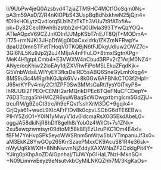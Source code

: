 Ii/9UbPw4jeQ0Azsbvd4TzjaZTM9HC4MCt1OoSqm0Ns=
pA3m59AsD/Z/R4nKlOPbS43UspBqBdNxkhwN25jQjn4=
fDl9kHOLytzQvdIorq5LblhZsTkTh3VUu7t9fATofiA=
pk+Dy82Ceo1l9wh9/zstbb2xHQ0UIvla393TYwQzYOQ=
ATleAQpxV69CZJnKOInfJJMpKSbT7nEJT8QjT+MODmA=
IT75+rmNJKI3JHpDtWjg0I0aCxxIdrk/IZKZmNFRwpY=
dpaU20mnSTFxtTHoqV0TKQBjN6tFJDkgUdIuw2OWZ7c=
3GI6NL5Ku9Jp2j2uJ4MljsA4nFFuLO+8tmxISgtnKPg=
MeK4H1gtpLCmb4+E3VWXW4nCbud3RPv2rZ1ArjM0NZ4=
ANye/oqKhiw22loEAy1djZXVRwFiPoMSLEkuZFqdKjk=
G5VnbWdaiLWIYyEY3fksDeIRD5sABQ6SneGyLmhXqg4=
8MS9u3c4MRg/hKGJipk6Vv+8k0Gw6AFBNkCTO3f2HpI=
J65vrKYPv4miy2Ct1ZPF0Sw3MMsGaRt/fysY0iTkyP8=
lhRUUBi2FPEOrCEMH2arMQrikDPEc6TQeFNuCFCDepY=
76D3Tczga5hHMCZR6yuWBaqScWOwgxtbmgIcm5GdZjU=
trcuRM/g9ZoCt3trc/ih9eFQvtfsshXrM3DC+9gqik4=
GrjQya61+wucL9XIcAFrFIDv8k0cpvLSObG6dTE6EBw=
PIHY5ZdO1+Y0IN1yMwyV1dv0ldcmaRsX0G5EkdAbeL0=
oggJA58dkiNjR8hDlf8gelh8/Yob0z4WiICt+7s1ZNk=
2xu5ewqzwmtsyr09dtoMI58k8EjEzUzuPKC1Om4E4xI=
fBFM7YnHvpSPk5eyoWWSRnm5mWtw5bUYTmpanuJf3x0=
aM3EkKZ8YwGOp265KrrSzaePMxxCK9AcuS81R4e36sk=
nWyUqKkWXH+8NhNwvmNjZddyXAXWNaZF2CxkIgPit4Y=
YJirg0pKhpAoZDAlGpnhaj/TiJWYpGIHaL7NzHMknSQ=
+N09LimnwEeyz9eNsutvkbCyMiLNKQZhh7M/3KgKaOs=
